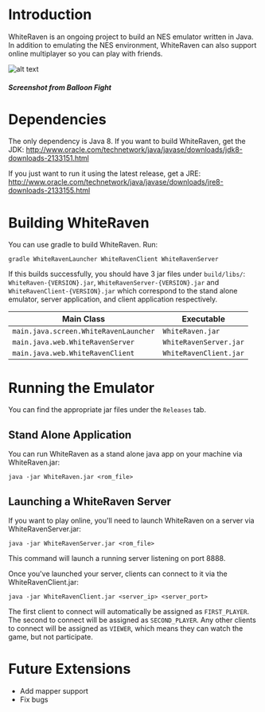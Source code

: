 # Introduction
WhiteRaven is an ongoing project to build an NES emulator written in Java. In addition to emulating the NES environment, WhiteRaven can also support online multiplayer so you can play with friends.

![alt text](http://imgur.com/OGRGdd4.png)
##### Screenshot from Balloon Fight

# Dependencies
The only dependency is Java 8. If you want to build WhiteRaven, get the JDK: http://www.oracle.com/technetwork/java/javase/downloads/jdk8-downloads-2133151.html

If you just want to run it using the latest release, get a JRE:
http://www.oracle.com/technetwork/java/javase/downloads/jre8-downloads-2133155.html

# Building WhiteRaven
You can use gradle to build WhiteRaven. Run:

`gradle WhiteRavenLauncher WhiteRavenClient WhiteRavenServer`

If this builds successfully, you should have 3 jar files under `build/libs/`: `WhiteRaven-{VERSION}.jar`, `WhiteRavenServer-{VERSION}.jar` and `WhiteRavenClient-{VERSION}.jar` which correspond to the stand alone emulator, server application, and client application respectively.

|  Main Class | Executable  |
|---|---|
|  `main.java.screen.WhiteRavenLauncher`  | `WhiteRaven.jar`  |
|  `main.java.web.WhiteRavenServer` | `WhiteRavenServer.jar`  |
|  `main.java.web.WhiteRavenClient` | `WhiteRavenClient.jar`  |

# Running the Emulator
You can find the appropriate jar files under the `Releases` tab.

## Stand Alone Application
You can run WhiteRaven as a stand alone java app on your machine via WhiteRaven.jar:

`java -jar WhiteRaven.jar <rom_file>`

## Launching a WhiteRaven Server
If you want to play online, you'll need to launch WhiteRaven on a server via WhiteRavenServer.jar:

`java -jar WhiteRavenServer.jar <rom_file>`

This command will launch a running server listening on port 8888.

Once you've launched your server, clients can connect to it via the WhiteRavenClient.jar:

`java -jar WhiteRavenClient.jar <server_ip> <server_port>`

The first client to connect will automatically be assigned as `FIRST_PLAYER`. The second to connect will be assigned as `SECOND_PLAYER`. Any other clients to connect will be assigned as `VIEWER`, which means they can watch the game, but not participate.

# Future Extensions
- Add mapper support
- Fix bugs
